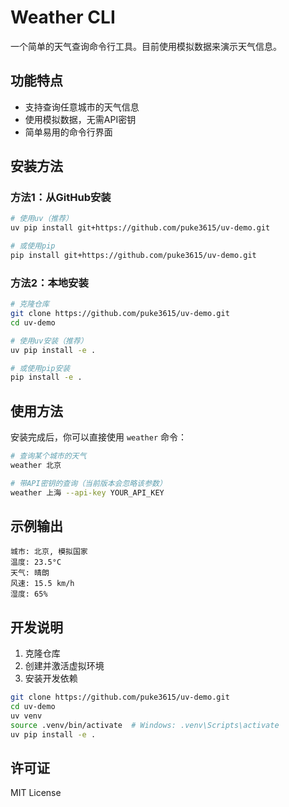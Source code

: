 # Weather CLI

一个简单的天气查询命令行工具。目前使用模拟数据来演示天气信息。

## 功能特点

- 支持查询任意城市的天气信息
- 使用模拟数据，无需API密钥
- 简单易用的命令行界面

## 安装方法

### 方法1：从GitHub安装

```bash
# 使用uv（推荐）
uv pip install git+https://github.com/puke3615/uv-demo.git

# 或使用pip
pip install git+https://github.com/puke3615/uv-demo.git
```

### 方法2：本地安装

```bash
# 克隆仓库
git clone https://github.com/puke3615/uv-demo.git
cd uv-demo

# 使用uv安装（推荐）
uv pip install -e .

# 或使用pip安装
pip install -e .
```

## 使用方法

安装完成后，你可以直接使用 `weather` 命令：

```bash
# 查询某个城市的天气
weather 北京

# 带API密钥的查询（当前版本会忽略该参数）
weather 上海 --api-key YOUR_API_KEY
```

## 示例输出

```
城市: 北京, 模拟国家
温度: 23.5°C
天气: 晴朗
风速: 15.5 km/h
湿度: 65%
```

## 开发说明

1. 克隆仓库
2. 创建并激活虚拟环境
3. 安装开发依赖

```bash
git clone https://github.com/puke3615/uv-demo.git
cd uv-demo
uv venv
source .venv/bin/activate  # Windows: .venv\Scripts\activate
uv pip install -e .
```

## 许可证

MIT License
